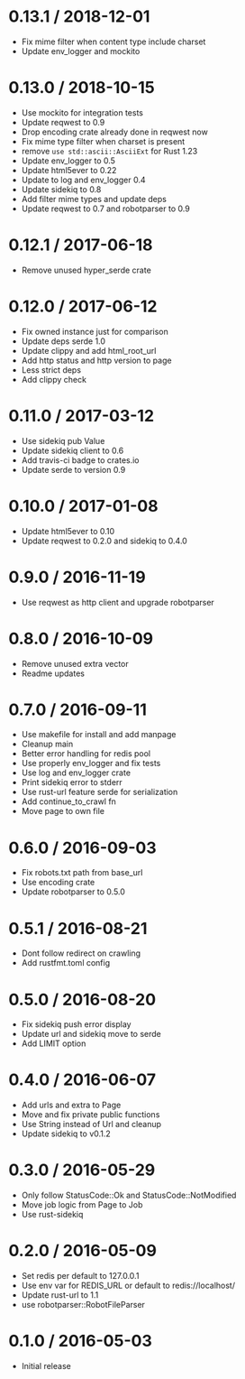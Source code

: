 
0.13.1 / 2018-12-01
===================

  * Fix mime filter when content type include charset
  * Update env_logger and mockito

0.13.0 / 2018-10-15
===================

  * Use mockito for integration tests
  * Update reqwest to 0.9
  * Drop encoding crate already done in reqwest now
  * Fix mime type filter when charset is present
  * remove `use std::ascii::AsciiExt` for Rust 1.23
  * Update env_logger to 0.5
  * Update html5ever to 0.22
  * Update to log and env_logger 0.4
  * Update sidekiq to 0.8
  * Add filter mime types and update deps
  * Update reqwest to 0.7 and robotparser to 0.9

0.12.1 / 2017-06-18
===================

  * Remove unused hyper_serde crate

0.12.0 / 2017-06-12
===================

  * Fix owned instance just for comparison
  * Update deps serde 1.0
  * Update clippy and add html_root_url
  * Add http status and http version to page
  * Less strict deps
  * Add clippy check

0.11.0 / 2017-03-12
===================

  * Use sidekiq pub Value
  * Update sidekiq client to 0.6
  * Add travis-ci badge to crates.io
  * Update serde to version 0.9

0.10.0 / 2017-01-08
===================

  * Update html5ever to 0.10
  * Update reqwest to 0.2.0 and sidekiq to 0.4.0

0.9.0 / 2016-11-19
==================

  * Use reqwest as http client and upgrade robotparser

0.8.0 / 2016-10-09
==================

  * Remove unused extra vector
  * Readme updates

0.7.0 / 2016-09-11
==================

  * Use makefile for install and add manpage
  * Cleanup main
  * Better error handling for redis pool
  * Use properly env_logger and fix tests
  * Use log and env_logger crate
  * Print sidekiq error to stderr
  * Use rust-url feature serde for serialization
  * Add continue_to_crawl fn
  * Move page to own file

0.6.0 / 2016-09-03
==================

  * Fix robots.txt path from base_url
  * Use encoding crate
  * Update robotparser to 0.5.0

0.5.1 / 2016-08-21
==================

  * Dont follow redirect on crawling
  * Add rustfmt.toml config

0.5.0 / 2016-08-20
==================

  * Fix sidekiq push error display
  * Update url and sidekiq move to serde
  * Add LIMIT option

0.4.0 / 2016-06-07
==================

  * Add urls and extra to Page
  * Move and fix private public functions
  * Use String instead of Url and cleanup
  * Update sidekiq to v0.1.2

0.3.0 / 2016-05-29
==================

  * Only follow StatusCode::Ok and StatusCode::NotModified
  * Move job logic from Page to Job
  * Use rust-sidekiq

0.2.0 / 2016-05-09
==================

  * Set redis per default to 127.0.0.1
  * Use env var for REDIS_URL or default to redis://localhost/
  * Update rust-url to 1.1
  * use robotparser::RobotFileParser

0.1.0 / 2016-05-03
==================

  * Initial release
